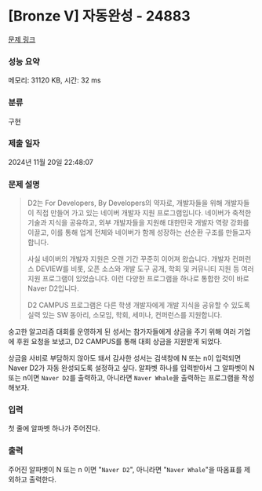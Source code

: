 # [Bronze V] 자동완성 - 24883 

[문제 링크](https://www.acmicpc.net/problem/24883) 

### 성능 요약

메모리: 31120 KB, 시간: 32 ms

### 분류

구현

### 제출 일자

2024년 11월 20일 22:48:07

### 문제 설명

<blockquote>
<p>D2는 For Developers, By Developers의 약자로, 개발자들을 위해 개발자들이 직접 만들어 가고 있는 네이버 개발자 지원 프로그램입니다. 네이버가 축적한 기술과 지식을 공유하고, 외부 개발자들을 지원해 대한민국 개발자 역량 강화를 이끌고, 이를 통해 업계 전체와 네이버가 함께 성장하는 선순환 구조를 만들고자 합니다.</p>

<p>사실 네이버의 개발자 지원은 오랜 기간 꾸준히 이어져 왔습니다. 개발자 컨퍼런스 DEVIEW를 비롯, 오픈 소스와 개발 도구 공개, 학회 및 커뮤니티 지원 등 여러 지원 프로그램이 있었습니다. 이런 다양한 프로그램을 하나로 통합한 것이 바로 Naver D2입니다.</p>

<p>D2 CAMPUS 프로그램은 다른 학생 개발자에게 개발 지식을 공유할 수 있도록 실력 있는 SW 동아리, 소모임, 학회, 세미나, 컨퍼런스를 지원합니다.</p>
</blockquote>

<p>숭고한 알고리즘 대회를 운영하게 된 성서는 참가자들에게 상금을 주기 위해 여러 기업에 후원 요청을 보냈고, D2 CAMPUS를 통해 대회 상금을 지원받게 되었다.</p>

<p>상금을 사비로 부담하지 않아도 돼서 감사한 성서는 검색창에 N 또는 n이 입력되면 Naver D2가 자동 완성되도록 설정하고 싶다. 알파벳 하나를 입력받아서 그 알파벳이 N 또는 n이면 <code>Naver D2</code>를 출력하고, 아니라면 <code>Naver Whale</code>을 출력하는 프로그램을 작성해보자.</p>

### 입력 

 <p>첫 줄에 알파벳 하나가 주어진다.</p>

### 출력 

 <p>주어진 알파벳이 N 또는 n 이면 "<code>Naver D2</code>", 아니라면 "<code>Naver Whale</code>"을 따옴표를 제외하고 출력한다.</p>

